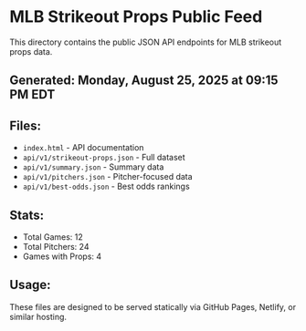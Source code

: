 # MLB Strikeout Props Public Feed

This directory contains the public JSON API endpoints for MLB strikeout props data.

## Generated: Monday, August 25, 2025 at 09:15 PM EDT

## Files:
- `index.html` - API documentation
- `api/v1/strikeout-props.json` - Full dataset
- `api/v1/summary.json` - Summary data
- `api/v1/pitchers.json` - Pitcher-focused data  
- `api/v1/best-odds.json` - Best odds rankings

## Stats:
- Total Games: 12
- Total Pitchers: 24
- Games with Props: 4

## Usage:
These files are designed to be served statically via GitHub Pages, Netlify, or similar hosting.
